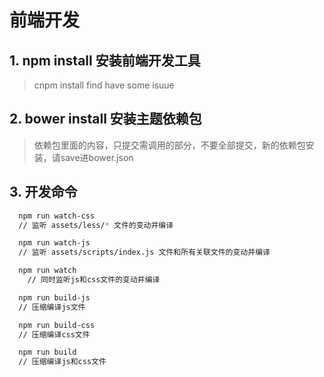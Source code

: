 # 前端开发
## **1. npm install 安装前端开发工具**
> cnpm install find have some isuue

## **2. bower install 安装主题依赖包**

> 依赖包里面的内容，只提交需调用的部分，不要全部提交，新的依赖包安装，请save进bower.json

## **3. 开发命令**
```bash
  npm run watch-css
  // 监听 assets/less/* 文件的变动并编译

  npm run watch-js
  // 监听 assets/scripts/index.js 文件和所有关联文件的变动并编译

  npm run watch
	// 同时监听js和css文件的变动并编译

  npm run build-js
  // 压缩编译js文件

  npm run build-css
  // 压缩编译css文件

  npm run build
  // 压缩编译js和css文件

```
